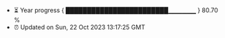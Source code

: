- ⏳ Year progress { ████████████████████████▁▁▁▁▁▁ } 80.70 %
- ⏰ Updated on Sun, 22 Oct 2023 13:17:25 GMT

